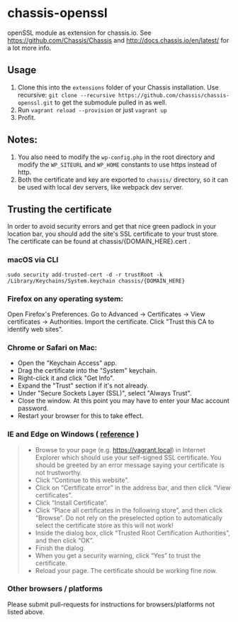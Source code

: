 # chassis-openssl
openSSL module as extension for chassis.io. See https://github.com/Chassis/Chassis and http://docs.chassis.io/en/latest/ for a lot more info.

## Usage

1. Clone this into the `extensions` folder of your Chassis installation. Use recursive: `git clone --recursive https://github.com/chassis/chassis-openssl.git` to get the submodule pulled in as well.
1. Run `vagrant reload --provision` or just `vagrant up`
1. Profit.

## Notes:

1. You also need to modify the `wp-config.php` in the root directory and modify the `WP_SITEURL` and `WP_HOME` constants to use https instead of http.
1. Both the certificate and key are exported to `chassis/` directory, so it can be used with local dev servers, like webpack dev server.

## Trusting the certificate

In order to avoid security errors and get that nice green padlock in your location bar, you should add the site's SSL certificate to your trust store. The certificate can be found at chassis/{DOMAIN_HERE}.cert .

### macOS via CLI
`sudo security add-trusted-cert -d -r trustRoot -k /Library/Keychains/System.keychain chassis/{DOMAIN_HERE}`

### Firefox on any operating system:

Open Firefox's Preferences.
Go to Advanced -> Certificates -> View certificates -> Authorities.
Import the certificate.
Click "Trust this CA to identify web sites".

### Chrome or Safari on Mac:

- Open the "Keychain Access" app.
- Drag the certificate into the "System" keychain.
- Right-click it and click "Get Info".
- Expand the "Trust" section if it's not already.
- Under "Secure Sockets Layer (SSL)", select "Always Trust".
- Close the window. At this point you may have to enter your Mac account password.
- Restart your browser for this to take effect.

### IE and Edge on Windows ( [reference](https://medium.com/@ali.dev/how-to-trust-any-self-signed-ssl-certificate-in-ie11-and-edge-fa7b416cac68) )

> - Browse to your page (e.g. https://vagrant.local) in Internet Explorer which should use your self-signed SSL certificate. You should be greeted by an error message saying your certificate is not trustworthy.
> - Click “Continue to this website”.
> - Click on “Certificate error” in the address bar, and then click “View certificates”.
> - Click “Install Certificate”.
> - Click “Place all certificates in the following store”, and then click “Browse”. Do not rely on the preselected option to automatically select the certificate store as this will not work!
> - Inside the dialog box, click “Trusted Root Certification Authorities”, and then click “OK”.
> - Finish the dialog.
> - When you get a security warning, click “Yes” to trust the certificate.
> - Reload your page. The certificate should be working fine now.


### Other browsers / platforms

Please submit pull-requests for instructions for browsers/platforms not listed above.
